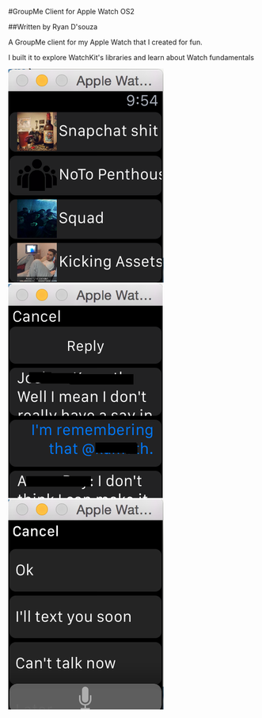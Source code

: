 #GroupMe Client for Apple Watch OS2

##Written by Ryan D'souza

A GroupMe client for my Apple Watch that I created for fun.

I built it to explore WatchKit's libraries and learn about Watch fundamentals 

![Screenshot 0](https://github.com/dsouzarc/groupMeForWatch/blob/master/Screenshots/Screenshot_0.png)
![Screenshot 1](https://github.com/dsouzarc/groupMeForWatch/blob/master/Screenshots/Screenshot_1.png)
![Screenshot 2](https://github.com/dsouzarc/groupMeForWatch/blob/master/Screenshots/Screenshot_2.png)
